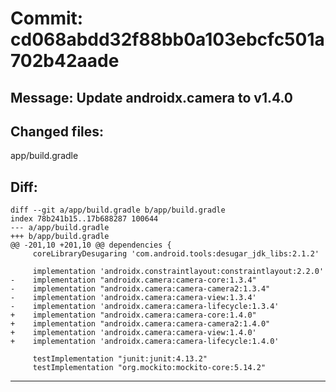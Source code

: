 # Commit: cd068abdd32f88bb0a103ebcfc501a702b42aade
## Message: Update androidx.camera to v1.4.0
## Changed files:
app/build.gradle

## Diff:
```
diff --git a/app/build.gradle b/app/build.gradle
index 78b241b15..17b688287 100644
--- a/app/build.gradle
+++ b/app/build.gradle
@@ -201,10 +201,10 @@ dependencies {
     coreLibraryDesugaring 'com.android.tools:desugar_jdk_libs:2.1.2'
 
     implementation 'androidx.constraintlayout:constraintlayout:2.2.0'
-    implementation "androidx.camera:camera-core:1.3.4"
-    implementation "androidx.camera:camera-camera2:1.3.4"
-    implementation 'androidx.camera:camera-view:1.3.4'
-    implementation 'androidx.camera:camera-lifecycle:1.3.4'
+    implementation "androidx.camera:camera-core:1.4.0"
+    implementation "androidx.camera:camera-camera2:1.4.0"
+    implementation 'androidx.camera:camera-view:1.4.0'
+    implementation 'androidx.camera:camera-lifecycle:1.4.0'
 
     testImplementation "junit:junit:4.13.2"
     testImplementation "org.mockito:mockito-core:5.14.2"
```
-----------------------------------
